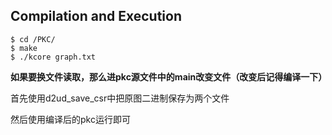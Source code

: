 ## Compilation and Execution

    $ cd /PKC/
    $ make 
    $ ./kcore graph.txt

 **如果要换文件读取，那么进pkc源文件中的main改变文件（改变后记得编译一下）**

首先使用d2ud_save_csr中把原图二进制保存为两个文件

然后使用编译后的pkc运行即可

